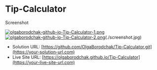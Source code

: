 # Tip-Calculator

Screenshot

[![olgaborodchak-github-io-Tip-Calculator-1.png](https://i.postimg.cc/4xT2B26s/olgaborodchak-github-io-Tip-Calculator-1.png)](https://postimg.cc/svwJ2cHN)
[![olgaborodchak-github-io-Tip-Calculator-2.png](https://i.postimg.cc/Gm7YHHhV/olgaborodchak-github-io-Tip-Calculator-2.png)](https://postimg.cc/87vsYkvm)(./screenshot.jpg)

- Solution URL: [https://github.com/OlgaBorodchak/Tip-Calculator.git](https://your-solution-url.com)
- Live Site URL: [https://olgaborodchak.github.io/Tip-Calculator](https://your-live-site-url.com)
